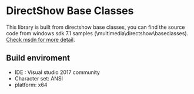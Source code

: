 # DirectShow Base Classes

This library is built from directshow base classes, you can find the source code from windows sdk 7.1 samples (\multimedia\directshow\baseclasses).
[Check msdn for more detail](https://docs.microsoft.com/en-us/windows/desktop/directshow/using-the-directshow-base-classes).

## Build enviroment

- IDE : Visual studio 2017 community
- Character set: ANSI
- platform: x64
